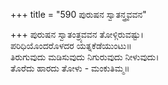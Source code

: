+++
title = "590 ಪುರುಷನ ಸ್ವಾತನ್ತ್ರ್ಯವವನ"

+++
ಪುರುಷನ ಸ್ವಾತಂತ್ರ್ಯವವನ ತೋಳ್ಗಿರುವಷ್ಟು।  
ಪರಿಧಿಯೊಂದರೊಳದರ ಯತ್ನಕೆಡೆಯುಂಟು॥  
ತಿರುಗುವುದು ಮಡಿಸುವುದು ನಿಗುರುವುದು ನೀಳುವುದು।  
ತೊರೆದು ಹಾರದು ತೋಳು - ಮಂಕುತಿಮ್ಮ॥  
